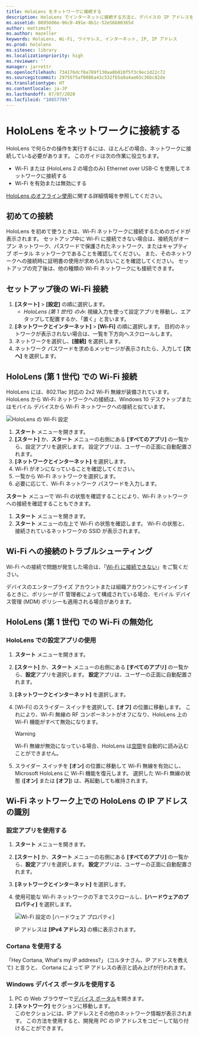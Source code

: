 ```yaml
---
title: HoloLens をネットワークに接続する
description: HoloLens でインターネットに接続する方法と、デバイスの IP アドレスを識別する方法について説明します。
ms.assetid: 0895606e-96c0-491e-8b1c-52e56b00365d
author: mattzmsft
ms.author: mazeller
keywords: HoloLens, Wi-Fi, ワイヤレス, インターネット, IP, IP アドレス
ms.prod: hololens
ms.sitesec: library
ms.localizationpriority: high
ms.reviewer: ''
manager: jarrettr
ms.openlocfilehash: 734176dcf8a789f130aa8b010f5f3c9ec1d22c72
ms.sourcegitcommit: 29755f5af0086a43c532fb5a9a4ae65c36bc82de
ms.translationtype: HT
ms.contentlocale: ja-JP
ms.lasthandoff: 07/07/2020
ms.locfileid: "10857795"
---
```

# HoloLens をネットワークに接続する

HoloLens で何らかの操作を実行するには、ほとんどの場合、ネットワークに接続している必要があります。 このガイドは次の作業に役立ちます。

- Wi-Fi または (HoloLens 2 の場合のみ) Ethernet over USB-C を使用してネットワークに接続する
- Wi-Fi を有効または無効にする

[HoloLens のオフライン使用](hololens-offline.md)に関する詳細情報を参照してください。

## 初めての接続

HoloLens を初めて使うときは、Wi-Fi ネットワークに接続するためのガイドが表示されます。 セットアップ中に Wi-Fi に接続できない場合は、接続先がオープン ネットワーク、パスワードで保護されたネットワーク、またはキャプティブ ポータル ネットワークであることを確認してください。 また、そのネットワークへの接続時に証明書の使用が求められないことを確認してください。 セットアップの完了後は、他の種類の Wi-Fi ネットワークにも接続できます。

## セットアップ後の Wi-Fi 接続

1. **[スタート]** > **[設定]** の順に選択します。
   - *HoloLens (第 1 世代) のみ*: 視線入力を使って設定アプリを移動し、エアタップして配置するか、「置く」と言います。
1. **[ネットワークとインターネット]** > **[Wi-Fi]** の順に選択します。 目的のネットワークが表示されない場合は、一覧を下方向へスクロールします。
1. ネットワークを選択し、**[接続]** を選択します。
1. ネットワーク パスワードを求めるメッセージが表示されたら、入力して **[次へ]** を選択します。

## HoloLens (第 1 世代) での Wi-Fi 接続

HoloLens には、802.11ac 対応の 2x2 Wi-Fi 無線が装備されています。 HoloLens から Wi-Fi ネットワークへの接続は、Windows 10 デスクトップまたはモバイル デバイスから Wi-Fi ネットワークへの接続と似ています。

![HoloLens の Wi-Fi 設定](./images/wifi-hololens-600px.jpg)

1. **スタート** メニューを開きます。
1. **[スタート]** か、**スタート** メニューの右側にある **[すべてのアプリ]** の一覧から、設定アプリを選択します。 設定アプリは、ユーザーの正面に自動配置されます。
1. **[ネットワークとインターネット]** を選択します。
1. Wi-Fi がオンになっていることを確認してください。
1. 一覧から Wi-Fi ネットワークを選択します。
1. 必要に応じて、Wi-Fi ネットワーク パスワードを入力します。

**スタート** メニューで Wi-Fi の状態を確認することにより、Wi-Fi ネットワークへの接続を確認することもできます。

1. **スタート** メニューを開きます。
1. **スタート** メニューの左上で Wi-Fi の状態を確認します。 Wi-Fi の状態と、接続されているネットワークの SSID が表示されます。

## Wi-Fi への接続のトラブルシューティング

Wi-Fi への接続で問題が発生した場合は、「[Wi-Fi に接続できない](./hololens-faq.md#i-cant-connect-to-wi-fi)」をご覧ください。

デバイスのエンタープライズ アカウントまたは組織アカウントにサインインするときに、ポリシーが IT 管理者によって構成されている場合、モバイル デバイス管理 (MDM) ポリシーも適用される場合があります。

## HoloLens (第 1 世代) での Wi-Fi の無効化

### HoloLens での設定アプリの使用

1. **スタート** メニューを開きます。
1. **[スタート]** か、**スタート** メニューの右側にある **[すべてのアプリ]** の一覧から、**設定**アプリを選択します。 **設定**アプリは、ユーザーの正面に自動配置されます。
1. **[ネットワークとインターネット]** を選択します。
1. [Wi-Fi] のスライダー スイッチを選択して、**[オフ]** の位置に移動します。 これにより、Wi-Fi 無線の RF コンポーネントがオフになり、HoloLens 上の Wi-Fi 機能がすべて無効になります。

    > [!WARNING]
    > Wi-Fi 無線が無効になっている場合、HoloLens は[空間](hololens-spaces.md)を自動的に読み込むことができません。

1. スライダー スイッチを **[オン]** の位置に移動して Wi-Fi 無線を有効にし、Microsoft HoloLens に Wi-Fi 機能を復元します。 選択した Wi-Fi 無線の状態 (**[オン]** または **[オフ]**) は、再起動しても維持されます。

## Wi-Fi ネットワーク上での HoloLens の IP アドレスの識別

### 設定アプリを使用する

1. **スタート** メニューを開きます。
1. **[スタート]** か、**スタート** メニューの右側にある **[すべてのアプリ]** の一覧から、**設定**アプリを選択します。 **設定**アプリは、ユーザーの正面に自動配置されます。
1. **[ネットワークとインターネット]** を選択します。
1. 使用可能な Wi-Fi ネットワークの下までスクロールし、**[ハードウェアのプロパティ]** を選択します。

    ![Wi-Fi 設定の [ハードウェア プロパティ]](./images/wifi-hololens-hwdetails.jpg)

   IP アドレスは **[IPv4 アドレス]** の横に表示されます。

### Cortana を使用する

「Hey Cortana, What's my IP address?」 (コルタナさん、IP アドレスを教えて) と言うと、 Cortana によって IP アドレスの表示と読み上げが行われます。

### Windows デバイス ポータルを使用する

1. PC の Web ブラウザーで[デバイス ポータル](/windows/mixed-reality/using-the-windows-device-portal.md#networking)を開きます。
1. **[ネットワーク]** セクションに移動します。  
   このセクションには、IP アドレスとその他のネットワーク情報が表示されます。 この方法を使用すると、開発用 PC の IP アドレスをコピーして貼り付けることができます。
